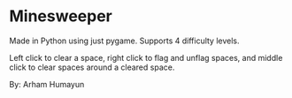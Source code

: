 # Minesweeper 
Made in Python using just pygame.
Supports 4 difficulty levels.

Left click to clear a space, right click to flag and unflag spaces, and middle click to clear spaces around a cleared space.

By: Arham Humayun
